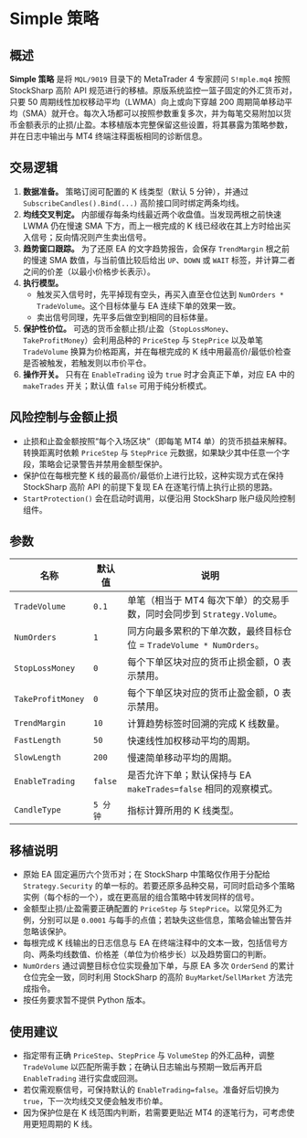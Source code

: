 # Simple 策略

## 概述
**Simple 策略** 是将 `MQL/9019` 目录下的 MetaTrader 4 专家顾问 `S!mple.mq4` 按照 StockSharp 高阶 API 规范进行的移植。原版系统监控一篮子固定的外汇货币对，只要 50 周期线性加权移动平均（LWMA）向上或向下穿越 200 周期简单移动平均（SMA）就开仓。每次入场都可以按照参数重复多次，并为每笔交易附加以货币金额表示的止损/止盈。本移植版本完整保留这些设置，将其暴露为策略参数，并在日志中输出与 MT4 终端注释面板相同的诊断信息。

## 交易逻辑
1. **数据准备。** 策略订阅可配置的 K 线类型（默认 5 分钟），并通过 `SubscribeCandles().Bind(...)` 高阶接口同时绑定两条均线。
2. **均线交叉判定。** 内部缓存每条均线最近两个收盘值。当发现两根之前快速 LWMA 仍在慢速 SMA 下方，而上一根完成的 K 线已经收在其上方时给出买入信号；反向情况则产生卖出信号。
3. **趋势窗口跟踪。** 为了还原 EA 的文字趋势报告，会保存 `TrendMargin` 根之前的慢速 SMA 数值，与当前值比较后给出 `UP`、`DOWN` 或 `WAIT` 标签，并计算二者之间的价差（以最小价格步长表示）。
4. **执行模型。**
   - 触发买入信号时，先平掉现有空头，再买入直至仓位达到 `NumOrders * TradeVolume`。这个目标体量与 EA 连续下单的效果一致。
   - 卖出信号同理，先平多后做空到相同的目标体量。
5. **保护性价位。** 可选的货币金额止损/止盈（`StopLossMoney`、`TakeProfitMoney`）会利用品种的 `PriceStep` 与 `StepPrice` 以及单笔 `TradeVolume` 换算为价格距离，并在每根完成的 K 线中用最高价/最低价检查是否被触发，若触发则以市价平仓。
6. **操作开关。** 只有在 `EnableTrading` 设为 `true` 时才会真正下单，对应 EA 中的 `makeTrades` 开关；默认值 `false` 可用于纯分析模式。

## 风险控制与金额止损
- 止损和止盈金额按照“每个入场区块”（即每笔 MT4 单）的货币损益来解释。转换距离时依赖 `PriceStep` 与 `StepPrice` 元数据，如果缺少其中任意一个字段，策略会记录警告并禁用金额型保护。
- 保护位在每根完整 K 线的最高价/最低价上进行比较，这种实现方式在保持 StockSharp 高阶 API 的前提下复现 EA 在逐笔行情上执行止损的思路。
- `StartProtection()` 会在启动时调用，以便沿用 StockSharp 账户级风险控制组件。

## 参数
| 名称 | 默认值 | 说明 |
| --- | --- | --- |
| `TradeVolume` | `0.1` | 单笔（相当于 MT4 每次下单）的交易手数，同时会同步到 `Strategy.Volume`。 |
| `NumOrders` | `1` | 同方向最多累积的下单次数，最终目标仓位 = `TradeVolume * NumOrders`。 |
| `StopLossMoney` | `0` | 每个下单区块对应的货币止损金额，0 表示禁用。 |
| `TakeProfitMoney` | `0` | 每个下单区块对应的货币止盈金额，0 表示禁用。 |
| `TrendMargin` | `10` | 计算趋势标签时回溯的完成 K 线数量。 |
| `FastLength` | `50` | 快速线性加权移动平均的周期。 |
| `SlowLength` | `200` | 慢速简单移动平均的周期。 |
| `EnableTrading` | `false` | 是否允许下单；默认保持与 EA `makeTrades=false` 相同的观察模式。 |
| `CandleType` | `5 分钟` | 指标计算所用的 K 线类型。 |

## 移植说明
- 原始 EA 固定遍历六个货币对；在 StockSharp 中策略仅作用于分配给 `Strategy.Security` 的单一标的。若要还原多品种交易，可同时启动多个策略实例（每个标的一个），或在更高层的组合策略中转发同样的信号。
- 金额型止损/止盈需要正确配置的 `PriceStep` 与 `StepPrice`。以常见外汇为例，分别可以是 `0.0001` 与每手的点值；若缺失这些信息，策略会输出警告并忽略该保护。
- 每根完成 K 线输出的日志信息与 EA 在终端注释中的文本一致，包括信号方向、两条均线数值、价格差（单位为价格步长）以及趋势窗口的判断。
- `NumOrders` 通过调整目标仓位实现叠加下单，与原 EA 多次 `OrderSend` 的累计仓位完全一致，同时利用 StockSharp 的高阶 `BuyMarket`/`SellMarket` 方法完成指令。
- 按任务要求暂不提供 Python 版本。

## 使用建议
- 指定带有正确 `PriceStep`、`StepPrice` 与 `VolumeStep` 的外汇品种，调整 `TradeVolume` 以匹配所需手数；在确认日志输出与预期一致后再开启 `EnableTrading` 进行实盘或回测。
- 若仅需观察信号，可保持默认的 `EnableTrading=false`。准备好后切换为 `true`，下一次均线交叉便会触发市价单。
- 因为保护位是在 K 线范围内判断，若需要更贴近 MT4 的逐笔行为，可考虑使用更短周期的 K 线。

